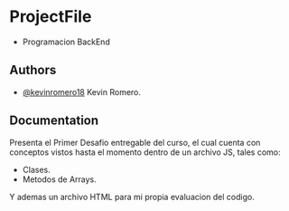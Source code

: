 # ProjectFile
- Programacion BackEnd

## Authors

- [@kevinromero18](https://github.com/kevinromero18/CursoDesarrolloWeb.git) Kevin Romero.

## Documentation

Presenta el Primer Desafio entregable del curso, el cual cuenta con conceptos vistos hasta el momento dentro de un archivo JS, tales como:

- Clases.
- Metodos de Arrays.

Y ademas un archivo HTML para mi propia evaluacion del codigo.
